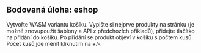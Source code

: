 ## Bodovaná úloha: eshop
Vytvořte WASM variantu košíku. Vypište si nejprve produkty na stránku (je možné znovupoužít šablony a API z předchozích příkladů), přidejte tlačítko na přidání do košíku. Po přidání se produkt objeví v košíku s počtem kusů. Počet kusů jde měnit kliknutím na +/-.